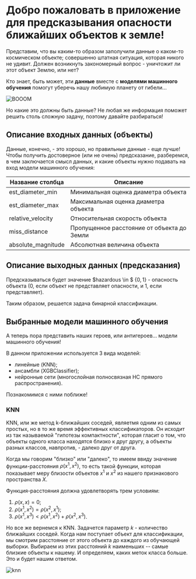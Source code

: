 # Добро пожаловать в приложение для предсказывания опасности ближайших объектов к земле!

Представим, что вы каким-то образом заполучили данные о каком-то космическом объекте; совершенно штатная ситуация, которая никого не удивит. Должен возникнуть закономерный вопрос - уничтожит ли этот объект Землю, или нет? 

Кто знает, быть может, эти **данные** вместе с **моделями машинного обучения** помогут уберечь нашу любимую планету от гибели...

![BOOOM](https://img2.rudalle.ru/images/89/f1/41/89f141516a1945fcbebd18799b16572e_00000.jpg)

Но какие это должны быть данные? Не любая же информация поможет решить столь сложную задачу, поэтому давайте разбираться!

## Описание входных данных (объекты)

Данные, конечно, - это хорошо, но правильные данные - еще лучше! Чтобы получить достоверное (или не очень) предсказание, разберемся, в чем заключается смысл данных, и какие объекты нужно подавать на вход модели машинного обучения:

|  Название столбца  | Описание                                   |
| ------------------ | ------------------------------------------ |
| est_diameter_min   | Минимальная оценка диаметра объекта        |
| est_diameter_max   | Максимальная оценка диаметра объекта       |
| relative_velocity  | Относительная скорость объекта             |
| miss_distance      | Пропущенное расстояние от объекта до Земли |
| absolute_magnitude | Абсолютная величина объекта                |


## Описание выходных данных (предсказания)

Предсказываться будет значение $hazardous \in $ {$0, 1$} - опасность объекта (0, если объект не представляет опасности, и 1, если представляет).

Таким образом, решается задача бинарной классификации.

## Выбранные модели машинного обучения

А теперь пора представить наших героев, или антигероев... модели машинного обучения!

В данном приложении используется 3 вида моделей: 
- линейные (KNN);
- ансамбли (XGBClassifier);
- нейронные сети (многослойная полносвязная НС прямого распространения).

Познакомимся с ними поближе!

### KNN

KNN, или же метод k-ближайших соседей, являетмя одним из самых простых, но в то же время эффективных классификаторов. Он исходит из так называемой "гипотезы компактности", которая гласит о том, что объекты одного класса находятся близко к друг другу, а объекты разных классов, навпротив, - далеко друг от друга. 

Когда мы говорим "близко" или "далеко", то имеем ввиду значение функции-расстояния $\rho(x^1, x^2)$, то есть такой функции, которая показывает меру близости объектов $x^1$ и $x^2$ из нашего признакового пространства $X$.  

Функция-расстояния должна удовлетворять трем условиям:

1. $\rho(x, x) = 0$;
2. $\rho(x^1, x^2) = \rho(x^2, x^1)$;
3. $\rho(x^1, x^3) < \rho(x^1, x^2) + \rho(x^2, x^3)$.

Но все же вернемся к KNN. Задачется параметр $k$ - количество ближайших соседей. Когда нам поступает объект для классификации, мы смотрим расстояние от этого объекта до каждого из обучающей выборки. Выбираем из этих расстояний $k$ наименьших -- самые близкие объекты к нашему. И определяем, каких меток класса больше. Это и будет нашим ответом.

![knn](https://www.newtechdojo.com/wp-content/uploads/2020/06/KNN-1.gif)


